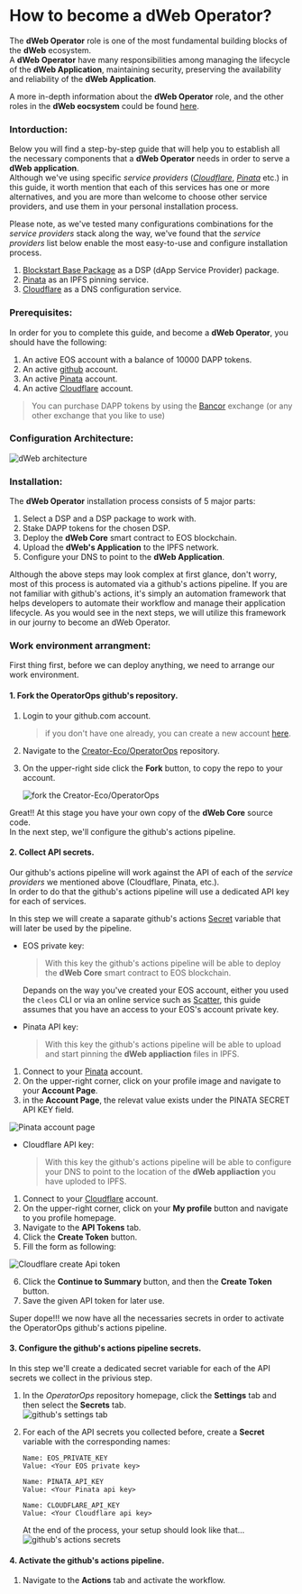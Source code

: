 # How to become a dWeb Operator?

The **dWeb Operator** role is one of the most fundamental building blocks of the **dWeb** ecosystem.  
A **dWeb Operator** have many responsibilities among managing the lifecycle of the **dWeb Application**, maintaining security, preserving the availability and reliability of the **dWeb Application**.

A more in-depth information about the **dWeb Operator** role, and the other roles in the **dWeb eocsystem** could be found [here](https://google.com).

### Intorduction:

Below you will find a step-by-step guide that will help you to establish all the necessary components that a **dWeb Operator** needs in order to serve a **dWeb application**.  
Although we've using specific *service providers* ([*Cloudflare*](https://www.cloudflare.com/), [*Pinata*](https://pinata.cloud/) etc.) in this guide, it worth mention that each of this services has one or more alternatives, and you are more than welcome to choose other service providers, and use them in your personal installation process.

Please note, as we've tested many configurations combinations for the *service providers* stack along the way, we've found that the *service providers* list below enable the most easy-to-use and configure installation process.

1. [Blockstart Base Package](https://dsphq.io/packages/blockstartac/ipfsservice1/blockpack2) as a DSP (dApp Service Provider) package.  
2. [Pinata](https://pinata.cloud/) as an IPFS pinning service.  
3. [Cloudflare](https://www.cloudflare.com/) as a DNS configuration service. 

### Prerequisites:

In order for you to complete this guide, and become a **dWeb Operator**, you should have the following:

1. An active EOS account with a balance of 10000 DAPP tokens.  
2. An active [github](https://github.com/) account.
3. An active [Pinata](https://pinata.cloud/signup) account.
4. An active [Cloudflare](https://dash.cloudflare.com/sign-up) account. 

  > You can purchase DAPP tokens by using the [Bancor](https://www.bancor.network) exchange (or any other exchange that you like to use)


### Configuration Architecture:

![dWeb architecture](images/dWeb-arch.png)


### Installation:

The **dWeb Operator** installation process consists of 5 major parts:

1. Select a DSP and a DSP package to work with.
2. Stake DAPP tokens for the chosen DSP.
3. Deploy the **dWeb Core** smart contract to EOS blockchain.
4. Upload the **dWeb's Application** to the IPFS network.
5. Configure your DNS to point to the **dWeb Application**.  

Although the above steps may look complex at first glance, don't worry, most of this process is automated via a github's actions pipeline.
If you are not familiar with github's actions, it's simply an automation framework that helps developers to automate their workflow and manage their application lifecycle.
As you would see in the next steps, we will utilize this framework in our journy to become an dWeb Operator. 


### Work environment arrangment:
First thing first, before we can deploy anything, we need to arrange our work environment.

#### 1. Fork the OperatorOps github's repository.
1. Login to your github.com account.
   > if you don't have one already, you can create a new account [here](https://github.com/join?source=login).
2. Navigate to the [Creator-Eco/OperatorOps](https://github.com/Creator-Eco/OperatorOps) repository.
3. On the upper-right side click the **Fork** button, to copy the repo to your account.
   
   ![fork the Creator-Eco/OperatorOps](images/github-fork.png)

Great!! At this stage you have your own copy of the **dWeb Core** source code.  
In the next step, we'll configure the github's actions pipeline. 


#### 2. Collect API secrets. 
Our github's actions pipeline will work against the API of each of the *service providers* we mentioned above (Cloudflare, Pinata, etc.).  
In order to do that the github's actions pipeline will use a dedicated API key for each of services.  

In this step we will create a saparate github's actions [Secret](https://help.github.com/en/actions/automating-your-workflow-with-github-actions/creating-and-using-encrypted-secrets) variable that will later be used by the pipeline.

- EOS private key:  
  > With this key the github's actions pipeline will be able to deploy the **dWeb Core** smart contract to EOS blockchain.  
  
  Depands on the way you've created your EOS account, either you used the ```cleos``` CLI or via an online service such as [Scatter](https://support.get-scatter.com/article/33-creating-an-eos-account), this guide assumes that you have an access to your EOS's account private key.

- Pinata API key:
  > With this key the github's actions pipeline will be able to upload and start pinning the **dWeb appliaction** files in IPFS.
   
1. Connect to your [Pinata](https://pinata.cloud/signup) account.
2. On the upper-right corner, click on your profile image and navigate to your **Account Page**.
3. in the **Account Page**, the relevat value exists under the PINATA SECRET API KEY field.
   
![Pinata account page](images/pinata.png)

- Cloudflare API key:  
  > With this key the github's actions pipeline will be able to configure your DNS to point to the location of the **dWeb appliaction** you have uploded to IPFS.

1. Connect to your [Cloudflare](https://dash.cloudflare.com/sign-up) account.
2. On the upper-right corner, click on your **My profile** button and navigate to you profile homepage.
3. Navigate to the **API Tokens** tab.
4. Click the **Create Token** button.
5. Fill the form as following:

![Cloudflare create Api token](images/cloudflare.png)

6. Click the **Continue to Summary** button, and then the **Create Token** button.
7. Save the given API token for later use.

Super dope!!! we now have all the necessaries secrets in order to activate the OperatorOps github's actions pipeline.

#### 3. Configure the github's actions pipeline secrets.

In this step we'll create a dedicated secret variable for each of the API secrets we collect in the privious step.
1. In the *OperatorOps* repository homepage, click the **Settings** tab and then select the **Secrets** tab.  
  ![github's settings tab](images/github-settings-tab.png)

2. For each of the API secrets you collected before, create a **Secret** variable with the corresponding names:
      ```
      Name: EOS_PRIVATE_KEY
      Value: <Your EOS private key>

      Name: PINATA_API_KEY
      Value: <Your Pinata api key>

      Name: CLOUDFLARE_API_KEY
      Value: <Your Cloudflare api key>     
      ```
   At the end of the process, your setup should look like that...
     ![github's actions secrets](images/github-secrets-screen.png)

#### 4. Activate the github's actions pipeline.

1. Navigate to the **Actions** tab and activate the workflow.